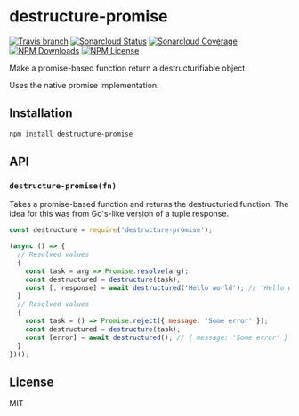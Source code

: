 # destructure-promise

[![Travis branch](https://img.shields.io/travis/JordanSinko/destructure-promise/master.svg)](https://travis-ci.org/JordanSinko/destructure-promise)
[![Sonarcloud Status](https://sonarcloud.io/api/project_badges/measure?project=com.jordansinko.destructure-promise&metric=alert_status)](https://sonarcloud.io/dashboard?id=com.jordansinko.destructure-promise)
[![Sonarcloud Coverage](https://img.shields.io/sonar/https/sonarcloud.io/com.jordansinko.destructure-promise/coverage.svg)](https://sonarcloud.io/dashboard?id=com.jordansinko.destructure-promise)
[![NPM Downloads](https://img.shields.io/npm/dm/destructure-promise.svg)](https://www.npmjs.com/package/destructure-promise)
[![NPM License](https://img.shields.io/npm/l/destructure-promise.svg)](https://www.npmjs.com/package/destructure-promise)

Make a promise-based function return a destructurifiable object.

Uses the native promise implementation.

## Installation

```bash
npm install destructure-promise
```

## API

### `destructure-promise(fn)`

Takes a promise-based function and returns the destructuried function. The idea for this was from Go's-like version of a tuple response.

```js
const destructure = require('destructure-promise');

(async () => {
  // Resolved values
  {
    const task = arg => Promise.resolve(arg);
    const destructured = destructure(task);
    const [, response] = await destructured('Hello world'); // 'Hello world'
  }
  // Resolved values
  {
    const task = () => Promise.reject({ message: 'Some error' });
    const destructured = destructure(task);
    const [error] = await destructured(); // { message: 'Some error' }
  }
})();
```

## License

MIT
